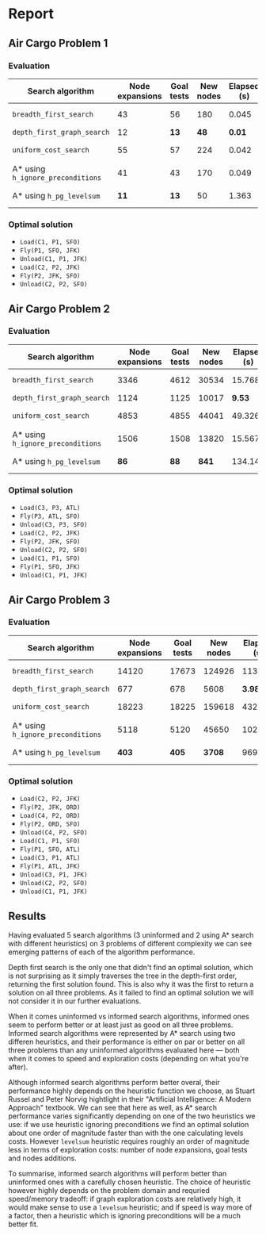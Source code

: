 # Report 

## Air Cargo Problem 1

### Evaluation

| Search algorithm                  | Node expansions | Goal tests | New nodes | Elapsed (s) | Solution length  |
| --------------------------------- | --------------- | ---------- | --------- | ----------- | ---------------- |
| `breadth_first_search`            | 43              | 56         | 180       | 0.045       | **6 (Optimal)**  |
| `depth_first_graph_search`        | 12              | **13**     | **48**    | **0.01**    | 12               |
| `uniform_cost_search`             | 55              | 57         | 224       | 0.042       | **6 (Optimal)**  |
| A* using `h_ignore_preconditions` | 41              | 43         | 170       | 0.049       | **6 (Optimal)**  |
| A* using `h_pg_levelsum`          | **11**          | **13**     | 50        | 1.363       | **6 (Optimal)**  |

### Optimal solution

* `Load(C1, P1, SFO)`
* `Fly(P1, SFO, JFK)`
* `Unload(C1, P1, JFK)`
* `Load(C2, P2, JFK)`
* `Fly(P2, JFK, SFO)`
* `Unload(C2, P2, SFO)`

## Air Cargo Problem 2

### Evaluation

| Search algorithm                  | Node expansions | Goal tests | New nodes | Elapsed (s) | Solution length  |
| --------------------------------- | --------------- | ---------- | --------- | ----------- | ---------------- |
| `breadth_first_search`            | 3346            | 4612       | 30534     | 15.768      | **9 (Optimal)**  |
| `depth_first_graph_search`        | 1124            | 1125       | 10017     | **9.53**    | 1085             |
| `uniform_cost_search`             | 4853            | 4855       | 44041     | 49.326      | **9 (Optimal)**  |
| A* using `h_ignore_preconditions` | 1506            | 1508       | 13820     | 15.567      | **9 (Optimal)**  |
| A* using `h_pg_levelsum`          | **86**          | **88**     | **841**   | 134.144     | **9 (Optimal)**  |

### Optimal solution

* `Load(C3, P3, ATL)`
* `Fly(P3, ATL, SFO)`
* `Unload(C3, P3, SFO)`
* `Load(C2, P2, JFK)`
* `Fly(P2, JFK, SFO)`
* `Unload(C2, P2, SFO)`
* `Load(C1, P1, SFO)`
* `Fly(P1, SFO, JFK)`
* `Unload(C1, P1, JFK)`

## Air Cargo Problem 3

### Evaluation

| Search algorithm                  | Node expansions | Goal tests | New nodes | Elapsed (s) | Solution length  |
| --------------------------------- | --------------- | ---------- | --------- | ----------- | ---------------- |
| `breadth_first_search`            | 14120           | 17673      | 124926    | 113.24      | **12 (Optimal)** |
| `depth_first_graph_search`        | 677             | 678        | 5608      | **3.988**   | 660              |
| `uniform_cost_search`             | 18223           | 18225      | 159618    | 432.26      | **12 (Optimal)** |
| A* using `h_ignore_preconditions` | 5118            | 5120       | 45650     | 102.342     | **12 (Optimal)** |
| A* using `h_pg_levelsum`          | **403**         | **405**    | **3708**  | 969.63      | **12 (Optimal)** |

### Optimal solution

* `Load(C2, P2, JFK)`
* `Fly(P2, JFK, ORD)`
* `Load(C4, P2, ORD)`
* `Fly(P2, ORD, SFO)`
* `Unload(C4, P2, SFO)`
* `Load(C1, P1, SFO)`
* `Fly(P1, SFO, ATL)`
* `Load(C3, P1, ATL)`
* `Fly(P1, ATL, JFK)`
* `Unload(C3, P1, JFK)`
* `Unload(C2, P2, SFO)`
* `Unload(C1, P1, JFK)`

## Results

Having evaluated 5 search algorithms (3 uninformed and 2 using A* search with different heuristics) on 3 problems of different complexity we can see emerging patterns of each of the algorithm performance. 

Depth first search is the only one that didn't find an optimal solution, which is not surprising as it simply traverses the tree in the depth-first order, returning the first solution found. This is also why it was the first to return a solution on all three problems. As it failed to find an optimal solution we will not consider it in our further evaluations.

When it comes uninformed vs informed search algorithms, informed ones seem to perform better or at least just as good on all three problems. Informed search algorithms were represented by A* search using two differen heuristics, and their performance is either on par or better on all three problems than any uninformed algorithms evaluated here — both when it comes to speed and exploration costs (depending on what you're after).

Although informed search algorithms perform better overal, their performance highly depends on the heuristic function we choose, as Stuart Russel and Peter Norvig hightlight in their "Artificial Intelligence: A Modern Approach" textbook. We can see that here as well, as A* search performance varies significantly depending on one of the two heuristics we use: if we use heuristic ignoring preconditions we find an optimal solution about one order of magnitude faster than with the one calculating levels costs. However `levelsum` heuristic requires roughly an order of magnitude less in terms of exploration costs: number of node expansions, goal tests and nodes additions.

To summarise, informed search algorithms will perform better than uninformed ones with a carefully chosen heuristic. The choice of heuristic however highly depends on the problem domain and requried speed/memory tradeoff: if graph exploration costs are relatively high, it would make sense to use a `levelsum` heuristic; and if speed is way more of a factor, then a heuristic which is ignoring preconditions will be a much better fit.

